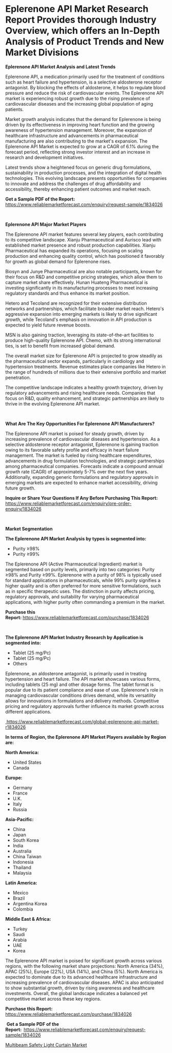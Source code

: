 <p><h1>Eplerenone API Market Research Report Provides thorough Industry Overview, which offers an In-Depth Analysis of Product Trends and New Market Divisions</h1></p><p><strong>Eplerenone API Market Analysis and Latest Trends</strong></p>
<p><p>Eplerenone API, a medication primarily used for the treatment of conditions such as heart failure and hypertension, is a selective aldosterone receptor antagonist. By blocking the effects of aldosterone, it helps to regulate blood pressure and reduce the risk of cardiovascular events. The Eplerenone API market is experiencing robust growth due to the rising prevalence of cardiovascular diseases and the increasing global population of aging patients.</p><p>Market growth analysis indicates that the demand for Eplerenone is being driven by its effectiveness in improving heart function and the growing awareness of hypertension management. Moreover, the expansion of healthcare infrastructure and advancements in pharmaceutical manufacturing are also contributing to the market's expansion. The Eplerenone API Market is expected to grow at a CAGR of 6.1% during the forecast period, reflecting strong investor interest and an increase in research and development initiatives.</p><p>Latest trends show a heightened focus on generic drug formulations, sustainability in production processes, and the integration of digital health technologies. This evolving landscape presents opportunities for companies to innovate and address the challenges of drug affordability and accessibility, thereby enhancing patient outcomes and market reach.</p></p>
<p><strong>Get a Sample PDF of the Report:&nbsp;</strong> <a href="https://www.reliablemarketforecast.com/enquiry/request-sample/1834026?utm_campaign=3352&utm_medium=2&utm_source=Github&utm_content=ia&utm_term=26032025&utm_id=eplerenone-api">https://www.reliablemarketforecast.com/enquiry/request-sample/1834026</a></p>
<p>&nbsp;</p>
<p><strong>Eplerenone API Major Market Players</strong></p>
<p><p>The Eplerenone API market features several key players, each contributing to its competitive landscape. Xianju Pharmaceutical and Aurisco lead with established market presence and robust production capabilities. Xianju Pharmaceutical has expanded its operations, focusing on scaling production and enhancing quality control, which has positioned it favorably for growth as global demand for Eplerenone rises.</p><p>Biosyn and Junye Pharmaceutical are also notable participants, known for their focus on R&D and competitive pricing strategies, which allow them to capture market share effectively. Hunan Huateng Pharmaceutical is investing significantly in its manufacturing processes to meet increasing regulatory standards and thus enhance its market position.</p><p>Hetero and Tecoland are recognized for their extensive distribution networks and partnerships, which facilitate broader market reach. Hetero's aggressive expansion into emerging markets is likely to drive significant growth, while Tecoland's emphasis on innovation in API production is expected to yield future revenue boosts.</p><p>MSN is also gaining traction, leveraging its state-of-the-art facilities to produce high-quality Eplerenone API. Chemo, with its strong international ties, is set to benefit from increased global demand.</p><p>The overall market size for Eplerenone API is projected to grow steadily as the pharmaceutical sector expands, particularly in cardiology and hypertension treatments. Revenue estimates place companies like Hetero in the range of hundreds of millions due to their extensive portfolio and market penetration.</p><p>The competitive landscape indicates a healthy growth trajectory, driven by regulatory advancements and rising healthcare needs. Companies that focus on R&D, quality enhancement, and strategic partnerships are likely to thrive in the evolving Eplerenone API market.</p></p>
<p>&nbsp;</p>
<p><strong>What Are The Key Opportunities For Eplerenone API Manufacturers?</strong></p>
<p><p>The Eplerenone API market is poised for steady growth, driven by increasing prevalence of cardiovascular diseases and hypertension. As a selective aldosterone receptor antagonist, Eplerenone is gaining traction owing to its favorable safety profile and efficacy in heart failure management. The market is fueled by rising healthcare expenditures, advancements in drug formulation technologies, and strategic partnerships among pharmaceutical companies. Forecasts indicate a compound annual growth rate (CAGR) of approximately 5-7% over the next five years. Additionally, expanding generic formulations and regulatory approvals in emerging markets are expected to enhance market accessibility, driving future growth.</p></p>
<p><strong>Inquire or Share Your Questions If Any Before Purchasing This Report:</strong> <a href="https://www.reliablemarketforecast.com/enquiry/pre-order-enquiry/1834026?utm_campaign=3352&utm_medium=2&utm_source=Github&utm_content=ia&utm_term=26032025&utm_id=eplerenone-api">https://www.reliablemarketforecast.com/enquiry/pre-order-enquiry/1834026</a></p>
<p>&nbsp;</p>
<p><strong>Market Segmentation</strong></p>
<p><strong>The Eplerenone API Market Analysis by types is segmented into:</strong></p>
<p><ul><li>Purity ≥98%</li><li>Purity ≥99%</li></ul></p>
<p><p>The Eplerenone API (Active Pharmaceutical Ingredient) market is segmented based on purity levels, primarily into two categories: Purity ≥98% and Purity ≥99%. Eplerenone with a purity of 98% is typically used for standard applications in pharmaceuticals, while 99% purity signifies a higher quality and is often preferred for more sensitive formulations, such as in specific therapeutic uses. The distinction in purity affects pricing, regulatory approvals, and suitability for varying pharmaceutical applications, with higher purity often commanding a premium in the market.</p></p>
<p><strong>Purchase this Report:&nbsp;</strong><a href="https://www.reliablemarketforecast.com/purchase/1834026?utm_campaign=3352&utm_medium=2&utm_source=Github&utm_content=ia&utm_term=26032025&utm_id=eplerenone-api">https://www.reliablemarketforecast.com/purchase/1834026</a></p>
<p>&nbsp;</p>
<p><strong>The Eplerenone API Market Industry Research by Application is segmented into:</strong></p>
<p><ul><li>Tablet (25 mg/Pc)</li><li>Tablet (25 mg/Pc)</li><li>Others</li></ul></p>
<p><p>Eplerenone, an aldosterone antagonist, is primarily used in treating hypertension and heart failure. The API market showcases various forms, including tablets (25 mg) and other dosage forms. The tablet format is popular due to its patient compliance and ease of use. Eplerenone's role in managing cardiovascular conditions drives demand, while its versatility allows for innovations in formulations and delivery methods. Competitive pricing and regulatory approvals further influence its market growth across different applications.</p></p>
<p><a href="https://www.reliablemarketforecast.com/global-eplerenone-api-market-r1834026?utm_campaign=3352&utm_medium=2&utm_source=Github&utm_content=ia&utm_term=26032025&utm_id=eplerenone-api">&nbsp;https://www.reliablemarketforecast.com/global-eplerenone-api-market-r1834026</a></p>
<p><strong>In terms of Region, the Eplerenone API Market Players available by Region are:</strong></p>
<p>
    <p> <strong> North America: </strong>
        <ul>
            <li>United States</li>
            <li>Canada</li>
        </ul>
        </p> 
    <p> <strong> Europe: </strong>
        <ul>
            <li>Germany</li>
            <li>France</li>
            <li>U.K.</li>
            <li>Italy</li>
            <li>Russia</li>
        </ul>
        </p> 
    <p> <strong> Asia-Pacific: </strong>
        <ul>
            <li>China</li>
            <li>Japan</li>
            <li>South Korea</li>
            <li>India</li>
            <li>Australia</li>
            <li>China Taiwan</li>
            <li>Indonesia</li>
            <li>Thailand</li>
            <li>Malaysia</li>
        </ul>
        </p> 
    <p> <strong> Latin America: </strong>
        <ul>
            <li>Mexico</li>
            <li>Brazil</li>
            <li>Argentina Korea</li>
            <li>Colombia</li>
        </ul>
        </p> 
    <p> <strong> Middle East & Africa: </strong>
        <ul>
            <li>Turkey</li>
            <li>Saudi</li>
            <li>Arabia</li>
            <li>UAE</li>
            <li>Korea</li>
        </ul>
    </p>
    </p>
<p><p>The Eplerenone API market is poised for significant growth across various regions, with the following market share projections: North America (34%), APAC (25%), Europe (22%), USA (14%), and China (5%). North America is expected to dominate due to its advanced healthcare infrastructure and increasing prevalence of cardiovascular diseases. APAC is also anticipated to show substantial growth, driven by rising awareness and healthcare investments. Overall, the global landscape indicates a balanced yet competitive market across these key regions.</p></p>
<p><strong>Purchase this Report: </strong><a href="https://www.reliablemarketforecast.com/purchase/1834026?utm_campaign=3352&utm_medium=2&utm_source=Github&utm_content=ia&utm_term=26032025&utm_id=eplerenone-api">https://www.reliablemarketforecast.com/purchase/1834026</a></p>
<p>&nbsp;<strong>Get a Sample PDF of the Report:&nbsp;&nbsp;</strong><a href="https://www.reliablemarketforecast.com/enquiry/request-sample/1834026?utm_campaign=3352&utm_medium=2&utm_source=Github&utm_content=ia&utm_term=26032025&utm_id=eplerenone-api">https://www.reliablemarketforecast.com/enquiry/request-sample/1834026</a></p>
<p><strong></strong></p>
<p><p><a href="https://github.com/plawragarile/Market-Research-Report-List-1/blob/main/multibeam-safety-light-curtain-market.md?utm_campaign=3352&utm_medium=2&utm_source=Github&utm_content=ia&utm_term=26032025&utm_id=eplerenone-api">Multibeam Safety Light Curtain Market</a></p></p>